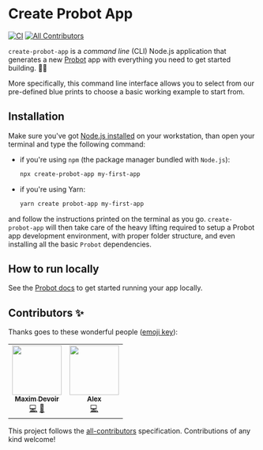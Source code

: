 # Create Probot App

[![CI](https://github.com/probot/create-probot-app/workflows/Test/badge.svg)](https://github.com/probot/create-probot-app/actions) [![All Contributors](https://img.shields.io/badge/all_contributors-2-orange.svg?style=flat-square)](#contributors-)

`create-probot-app` is a _command line_ (CLI) Node.js application that generates a new [Probot](https://github.com/probot/probot) app with everything you need to get started building. 👷🏽‍

More specifically, this command line interface allows you to select from our pre-defined blue prints to choose a basic working example to start from.

## Installation

Make sure you've got [Node.js installed](https://Node.js.org/en/download/) on your workstation, than open your terminal and type the following command:

- if you're using `npm` (the package manager bundled with `Node.js`):

  ```sh
  npx create-probot-app my-first-app
  ```

- if you're using Yarn:

  ```sh
  yarn create probot-app my-first-app
  ```

and follow the instructions printed on the terminal as you go. `create-probot-app` will then take care of the heavy lifting required to setup a Probot app development environment, with proper folder structure, and even installing all the basic `Probot` dependencies.

## How to run locally

See the [Probot docs](https://probot.github.io/docs/development/#running-the-app-locally) to get started running your app locally.

## Contributors ✨

Thanks goes to these wonderful people ([emoji key](https://allcontributors.org/docs/en/emoji-key)):

<!-- ALL-CONTRIBUTORS-LIST:START - Do not remove or modify this section -->
<!-- prettier-ignore-start -->
<!-- markdownlint-disable -->
<table>
  <tr>
    <td align="center"><a href="https://create-nom.app"><img src="https://avatars3.githubusercontent.com/u/10104630?v=4?s=100" width="100px;" alt=""/><br /><sub><b>Maxim Devoir</b></sub></a><br /><a href="https://github.com/probot/create-probot-app/commits?author=MaximDevoir" title="Code">💻</a> <a href="https://github.com/probot/create-probot-app/pulls?q=is%3Apr+reviewed-by%3AMaximDevoir" title="Reviewed Pull Requests">👀</a></td>
    <td align="center"><a href="https://a.l3x.in/"><img src="https://avatars1.githubusercontent.com/u/281389?v=4?s=100" width="100px;" alt=""/><br /><sub><b>Alex</b></sub></a><br /><a href="https://github.com/probot/create-probot-app/commits?author=shaftoe" title="Code">💻</a></td>
  </tr>
</table>

<!-- markdownlint-restore -->
<!-- prettier-ignore-end -->

<!-- ALL-CONTRIBUTORS-LIST:END -->

This project follows the [all-contributors](https://github.com/all-contributors/all-contributors) specification. Contributions of any kind welcome!
